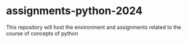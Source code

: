 # assignments-python-2024
This repository will host the environment and assignments related to the course of concepts of python
